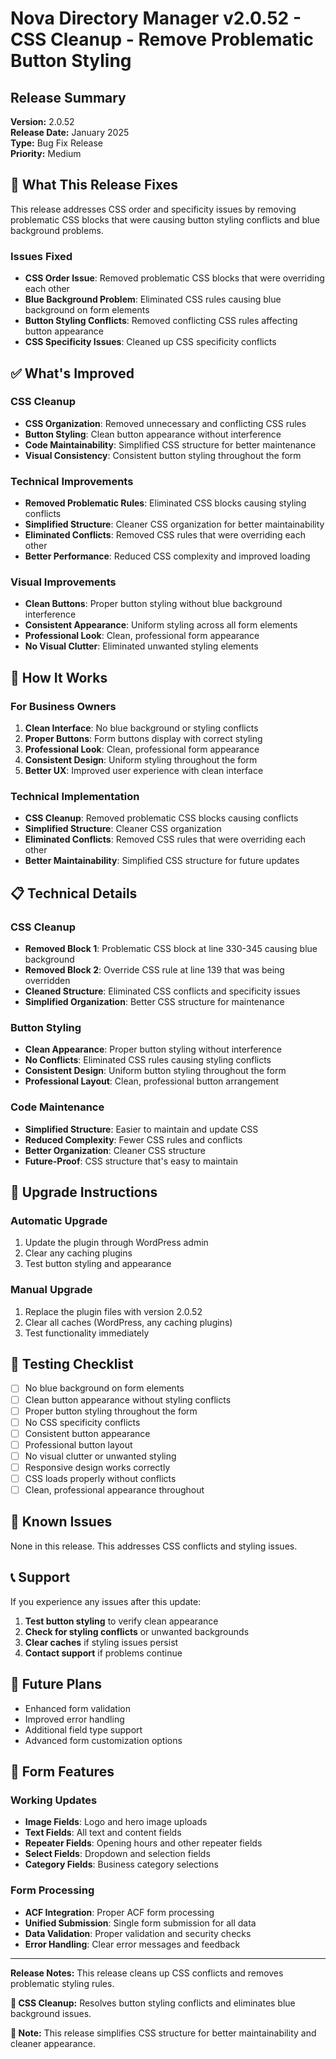 # Nova Directory Manager v2.0.52 - CSS Cleanup - Remove Problematic Button Styling

## Release Summary

**Version:** 2.0.52  
**Release Date:** January 2025  
**Type:** Bug Fix Release  
**Priority:** Medium

## 🔧 What This Release Fixes

This release addresses CSS order and specificity issues by removing problematic CSS blocks that were causing button styling conflicts and blue background problems.

### Issues Fixed
- **CSS Order Issue**: Removed problematic CSS blocks that were overriding each other
- **Blue Background Problem**: Eliminated CSS rules causing blue background on form elements
- **Button Styling Conflicts**: Removed conflicting CSS rules affecting button appearance
- **CSS Specificity Issues**: Cleaned up CSS specificity conflicts

## ✅ What's Improved

### CSS Cleanup
- **CSS Organization**: Removed unnecessary and conflicting CSS rules
- **Button Styling**: Clean button appearance without interference
- **Code Maintainability**: Simplified CSS structure for better maintenance
- **Visual Consistency**: Consistent button styling throughout the form

### Technical Improvements
- **Removed Problematic Rules**: Eliminated CSS blocks causing styling conflicts
- **Simplified Structure**: Cleaner CSS organization for better maintainability
- **Eliminated Conflicts**: Removed CSS rules that were overriding each other
- **Better Performance**: Reduced CSS complexity and improved loading

### Visual Improvements
- **Clean Buttons**: Proper button styling without blue background interference
- **Consistent Appearance**: Uniform styling across all form elements
- **Professional Look**: Clean, professional form appearance
- **No Visual Clutter**: Eliminated unwanted styling elements

## 🚀 How It Works

### For Business Owners
1. **Clean Interface**: No blue background or styling conflicts
2. **Proper Buttons**: Form buttons display with correct styling
3. **Professional Look**: Clean, professional form appearance
4. **Consistent Design**: Uniform styling throughout the form
5. **Better UX**: Improved user experience with clean interface

### Technical Implementation
- **CSS Cleanup**: Removed problematic CSS blocks causing conflicts
- **Simplified Structure**: Cleaner CSS organization
- **Eliminated Conflicts**: Removed CSS rules that were overriding each other
- **Better Maintainability**: Simplified CSS structure for future updates

## 📋 Technical Details

### CSS Cleanup
- **Removed Block 1**: Problematic CSS block at line 330-345 causing blue background
- **Removed Block 2**: Override CSS rule at line 139 that was being overridden
- **Cleaned Structure**: Eliminated CSS conflicts and specificity issues
- **Simplified Organization**: Better CSS structure for maintenance

### Button Styling
- **Clean Appearance**: Proper button styling without interference
- **No Conflicts**: Eliminated CSS rules causing styling conflicts
- **Consistent Design**: Uniform button styling throughout the form
- **Professional Layout**: Clean, professional button arrangement

### Code Maintenance
- **Simplified Structure**: Easier to maintain and update CSS
- **Reduced Complexity**: Fewer CSS rules and conflicts
- **Better Organization**: Cleaner CSS structure
- **Future-Proof**: CSS structure that's easy to maintain

## 🔄 Upgrade Instructions

### Automatic Upgrade
1. Update the plugin through WordPress admin
2. Clear any caching plugins
3. Test button styling and appearance

### Manual Upgrade
1. Replace the plugin files with version 2.0.52
2. Clear all caches (WordPress, any caching plugins)
3. Test functionality immediately

## 🧪 Testing Checklist

- [ ] No blue background on form elements
- [ ] Clean button appearance without styling conflicts
- [ ] Proper button styling throughout the form
- [ ] No CSS specificity conflicts
- [ ] Consistent button appearance
- [ ] Professional button layout
- [ ] No visual clutter or unwanted styling
- [ ] Responsive design works correctly
- [ ] CSS loads properly without conflicts
- [ ] Clean, professional appearance throughout

## 🐛 Known Issues

None in this release. This addresses CSS conflicts and styling issues.

## 📞 Support

If you experience any issues after this update:

1. **Test button styling** to verify clean appearance
2. **Check for styling conflicts** or unwanted backgrounds
3. **Clear caches** if styling issues persist
4. **Contact support** if problems continue

## 🔮 Future Plans

- Enhanced form validation
- Improved error handling
- Additional field type support
- Advanced form customization options

## 🔧 Form Features

### Working Updates
- **Image Fields**: Logo and hero image uploads
- **Text Fields**: All text and content fields
- **Repeater Fields**: Opening hours and other repeater fields
- **Select Fields**: Dropdown and selection fields
- **Category Fields**: Business category selections

### Form Processing
- **ACF Integration**: Proper ACF form processing
- **Unified Submission**: Single form submission for all data
- **Data Validation**: Proper validation and security checks
- **Error Handling**: Clear error messages and feedback

---

**Release Notes:** This release cleans up CSS conflicts and removes problematic styling rules.

**🔧 CSS Cleanup:** Resolves button styling conflicts and eliminates blue background issues.

**🔄 Note:** This release simplifies CSS structure for better maintainability and cleaner appearance.
